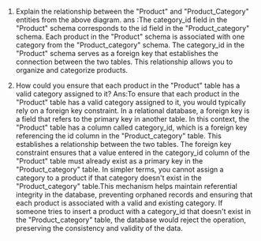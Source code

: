 1. Explain the relationship between the "Product" and "Product_Category" entities from the above diagram.
ans :The category_id field in the "Product" schema corresponds to the id field in the "Product_category" schema.
Each product in the "Product" schema is associated with one category from the "Product_category" schema.
The category_id in the "Product" schema serves as a foreign key that establishes the connection between the two tables.
This relationship allows you to organize and categorize products.


2. How could you ensure that each product in the "Product" table has a valid category assigned to it?
Ans:To ensure that each product in the "Product" table has a valid category assigned to it, you would typically rely on a foreign key constraint. In a relational database, a foreign key is a field that refers to the primary key in another table.
In this context, the "Product" table has a column called category_id, which is a foreign key referencing the id column in the "Product_category" table. This establishes a relationship between the two tables.
The foreign key constraint ensures that a value entered in the category_id column of the "Product" table must already exist as a primary key in the "Product_category" table. In simpler terms, you cannot assign a category to a product if that category doesn't exist in the "Product_category" table.This mechanism helps maintain referential integrity in the database, preventing orphaned records and ensuring that each product is associated with a valid and existing category. If someone tries to insert a product with a category_id that doesn't exist in the "Product_category" table, the database would reject the operation, preserving the consistency and validity of the data.

